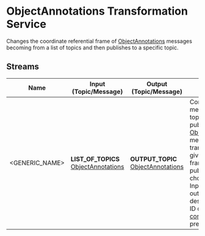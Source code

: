ObjectAnnotations Transformation Service
==================

Changes the coordinate referential frame of [ObjectAnnotations] messages becoming from a list of topics and then publishes to a specific topic.


Streams
---------
| Name | Input (Topic/Message) | Output (Topic/Message) | Description | 
| ---- | --------------------- | ---------------------- | ----------- |
| <GENERIC_NAME> | **LIST_OF_TOPICS** [ObjectAnnotations] | **OUTPUT_TOPIC** [ObjectAnnotations] | Consumes messages from topics which publish [ObjectAnnotations] messages, transform to a given referential frame, then publishes to a chosen topic. Input topics, output topic and destination frame ID can be [configure](https://github.com/labviros/is-object-annotations-transformer/blob/src/conf/options.proto) as you prefer.


[ObjectAnnotations]: https://github.com/labviros/is-msgs/blob/modern-cmake/docs/README.md#is.vision.ObjectAnnotations